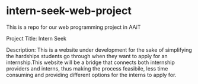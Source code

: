# intern-seek-web-project
This is a repo for our web programming project in AAiT

Project Title: Intern Seek

Description: This is a website under development for the sake of simplifying the hardships students go through when they want to apply for an internship.This website will be a bridge that connects both internship providers and interns, thus making the process feasibile, less time consuming and providing different options for the interns to apply for.




